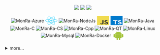 <!--Hello
<h2><img src="https://emojis.slackmojis.com/emojis/images/1531849430/4246/blob-sunglasses.gif?1531849430" width="30"/> Hi 👋 , I'm MonRá! <img src="https://media.giphy.com/media/12oufCB0MyZ1Go/giphy.gif" width="50"></h2>
-->

<div>
  </p>
  <div align="center">
   <a href="https://www.facebook.com/ramon.chaib" target="_blank"><img src="https://img.shields.io/badge/-Facebook-%230077B5?style=for-the-badge&logo=facebook&logoColor=white" target="_blank"></a> 
  <a href="https://www.instagram.com/monrapps/" target="_blank"><img src="https://img.shields.io/badge/-Instagram-%23E4405F?style=for-the-badge&logo=instagram&logoColor=white" target="_blank"></a>
  <a href="https://www.linkedin.com/in/ramon-chaib-27007635/" target="_blank"><img src="https://img.shields.io/badge/-LinkedIn-%230077B5?style=for-the-badge&logo=linkedin&logoColor=white" target="_blank"></a>   
</div>
  
 <div style="display: inline_block" align="center"><br>
  <img align="center" alt="MonRa-Azure" height="30" width="40" src="https://cdn.jsdelivr.net/gh/devicons/devicon/icons/azure/azure-original.svg">
  <img align="center" alt="MonRa-React" height="30" width="40" src="https://raw.githubusercontent.com/devicons/devicon/master/icons/react/react-original.svg">
  <img align="center" alt="MonRa-NodeJs" height="30" width="40" src="https://cdn.jsdelivr.net/gh/devicons/devicon/icons/nodejs/nodejs-original.svg">
  <img align="center" alt="MonRa-Js" height="30" width="40" src="https://raw.githubusercontent.com/devicons/devicon/master/icons/javascript/javascript-original.svg">     <img align="center" alt="MonRa-Ts" height="30" width="40" src="https://raw.githubusercontent.com/devicons/devicon/master/icons/typescript/typescript-original.svg">
  <img align="center" alt="MonRa-Java" height="30" width="40" src="https://cdn.jsdelivr.net/gh/devicons/devicon/icons/java/java-original.svg">
  <img align="center" alt="MonRa-C" height="30" width="40" src="https://cdn.jsdelivr.net/gh/devicons/devicon/icons/c/c-original.svg">
  <img align="center" alt="MonRa-CS" height="30" width="40" src="https://cdn.jsdelivr.net/gh/devicons/devicon/icons/csharp/csharp-original.svg">
  <img align="center" alt="MonRa-Cpp" height="30" width="40" src="https://cdn.jsdelivr.net/gh/devicons/devicon/icons/cplusplus/cplusplus-original.svg">
  <img align="center" alt="MonRa-QT" height="30" width="40" src="https://cdn.jsdelivr.net/gh/devicons/devicon/icons/qt/qt-original.svg">
  <img align="center" alt="MonRa-Linux" height="30" width="40" src="https://cdn.jsdelivr.net/gh/devicons/devicon/icons/linux/linux-original.svg">
  <img align="center" alt="MonRa-Mysql" height="30" width="40" src="https://cdn.jsdelivr.net/gh/devicons/devicon/icons/mysql/mysql-original.svg">
  <img align="center" alt="MonRa-Docker" height="30" width="40" src="https://cdn.jsdelivr.net/gh/devicons/devicon/icons/docker/docker-original.svg">  
  <img align="center" alt="MonRa-Android" height="30" width="40" src="https://github.com/devicons/devicon/blob/master/icons/android/android-original.svg">
  
</div>
</a>

</br>
<!--
[![github activity graph](https://activity-graph.herokuapp.com/graph?username=monrapps&theme=chartreuse-dark)](https://github.com/monrapps/)
-->
<div>
<details>
      <summary>more...</summary>
      
<!--
### <img src="https://media.giphy.com/media/VgCDAzcKvsR6OM0uWg/giphy.gif" width="50"> A little more about me...  

```javascript
const monra = {
    pronouns: "He" | "Him",
    code: ["any"],
    askMeAbout: ["any"],
    technologies: {
        backEnd: {
            js: ["any"],
        },
        mobileApp: {
            native: ["Android Development"]
        },
        devOps: ["AWS", "Docker🐳", "Route53", "Nginx"],
        databases: ["mongo", "MySql", "sqlite"],
        misc: ["Firebase", "Socket.IO", "selenium", "open-cv", "php", "SuiteApp"]
    },
    architecture: ["Serverless Architecture", "Progressive web applications", "Single page applications"],
    currentFocus: "Building Robots to ease opertations",
    funFact: "There are two ways to write error-free programs; only the third one works"
};
```
-->

---
<!--START_SECTION:waka-->
![Code Time](http://img.shields.io/badge/Code%20Time-1%2C144%20hrs%209%20mins-blue)

![Profile Views](http://img.shields.io/badge/Profile%20Views-0-blue)

![Lines of code](https://img.shields.io/badge/From%20Hello%20World%20I%27ve%20Written-3.2%20million%20lines%20of%20code-blue)

**🐱 My GitHub Data** 

> 📦 61.1 kB Used in GitHub's Storage 
 > 
> 🏆 1,776 Contributions in the Year 2025
 > 
> 🚫 Not Opted to Hire
 > 
> 📜 24 Public Repositories 
 > 
> 🔑 20 Private Repositories 
 > 
**I'm an Early 🐤** 

```text
🌞 Morning                9033 commits        ████████░░░░░░░░░░░░░░░░░   33.53 % 
🌆 Daytime                11643 commits       ███████████░░░░░░░░░░░░░░   43.22 % 
🌃 Evening                4069 commits        ████░░░░░░░░░░░░░░░░░░░░░   15.10 % 
🌙 Night                  2194 commits        ██░░░░░░░░░░░░░░░░░░░░░░░   08.14 % 
```
📅 **I'm Most Productive on Thursday** 

```text
Monday                   4967 commits        █████░░░░░░░░░░░░░░░░░░░░   18.44 % 
Tuesday                  4934 commits        █████░░░░░░░░░░░░░░░░░░░░   18.32 % 
Wednesday                5061 commits        █████░░░░░░░░░░░░░░░░░░░░   18.79 % 
Thursday                 5775 commits        █████░░░░░░░░░░░░░░░░░░░░   21.44 % 
Friday                   3810 commits        ████░░░░░░░░░░░░░░░░░░░░░   14.14 % 
Saturday                 1356 commits        █░░░░░░░░░░░░░░░░░░░░░░░░   05.03 % 
Sunday                   1036 commits        █░░░░░░░░░░░░░░░░░░░░░░░░   03.85 % 
```


📊 **This Week I Spent My Time On** 

```text
🕑︎ Time Zone: America/Sao_Paulo

💬 Programming Languages: 
Other                    3 hrs 19 mins       ███████████░░░░░░░░░░░░░░   42.02 % 
Makefile                 1 hr 36 mins        █████░░░░░░░░░░░░░░░░░░░░   20.42 % 
YAML                     1 hr 5 mins         ███░░░░░░░░░░░░░░░░░░░░░░   13.89 % 
Bash                     31 mins             ██░░░░░░░░░░░░░░░░░░░░░░░   06.63 % 
Docker                   23 mins             █░░░░░░░░░░░░░░░░░░░░░░░░   04.99 % 

🔥 Editors: 
VS Code                  7 hrs 53 mins       █████████████████████████   100.00 % 

🐱‍💻 Projects: 
gww-v6i                  2 hrs 59 mins       █████████░░░░░░░░░░░░░░░░   37.87 % 
gww-v6i_gridsafe_node    2 hrs 47 mins       █████████░░░░░░░░░░░░░░░░   35.45 % 
buildroot                58 mins             ███░░░░░░░░░░░░░░░░░░░░░░   12.34 % 
wlm-backend              34 mins             ██░░░░░░░░░░░░░░░░░░░░░░░   07.32 % 
zmqslip                  15 mins             █░░░░░░░░░░░░░░░░░░░░░░░░   03.26 % 

💻 Operating System: 
WSL                      7 hrs 53 mins       █████████████████████████   100.00 % 
```

**I Mostly Code in C++** 

```text
Java                     9 repos             ███░░░░░░░░░░░░░░░░░░░░░░   10.84 % 
Python                   8 repos             ██░░░░░░░░░░░░░░░░░░░░░░░   09.64 % 
JavaScript               7 repos             ██░░░░░░░░░░░░░░░░░░░░░░░   08.43 % 
Shell                    5 repos             ██░░░░░░░░░░░░░░░░░░░░░░░   06.02 % 
HTML                     5 repos             ██░░░░░░░░░░░░░░░░░░░░░░░   06.02 % 
```



**Timeline**

![Lines of Code chart](https://raw.githubusercontent.com/monrapps/monrapps/master/assets/bar_graph.png)


 Last Updated on 14/05/2025 19:37:13 UTC
<!--END_SECTION:waka-->
